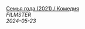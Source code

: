 <!--2024-05-23 13:58:25-->
<div class="yb">
  <a class="nodecor" href="/index.html?filmy/semya_goda_2021_komediya">
    <img class="preview" data-videoid="GwBBfslXhxU" src="https://i4.ytimg.com/vi/GwBBfslXhxU/hqdefault.jpg" align="middle" alt="">
  </a>
  <div class="inlbl text">
    <a class="nodecor" href="/index.html?filmy/semya_goda_2021_komediya">Семья года (2021) / Комедия</a><br>
    <i class="smaller2">FILMSTER</i><br>
    <i class="smaller3">2024-05-23</i>
  </div>
</div>
